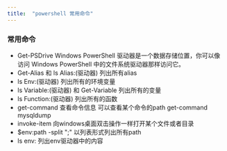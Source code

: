 ```yaml
---
title:  "powershell 常用命令"
---
```


### 常用命令


- Get-PSDrive  Windows PowerShell 驱动器是一个数据存储位置，你可以像访问 Windows PowerShell 中的文件系统驱动器那样访问它。
- Get-Alias 和   ls Alias:(驱动器)     列出所有alias
- ls Env:(驱动器)    列出所有的环境变量
- ls Variable:(驱动器) 和 Get-Variable 列出所有的变量
- ls Function:(驱动器)  列出所有的函数
- get-command   查看命令信息 可以查看某个命令的path  get-command mysqldump
- invoke-item  向windows桌面双击操作一样打开某个文件或者目录
- $env:path -split ";"  以列表形式列出所有path
- ls env:    列出env驱动器中的内容

